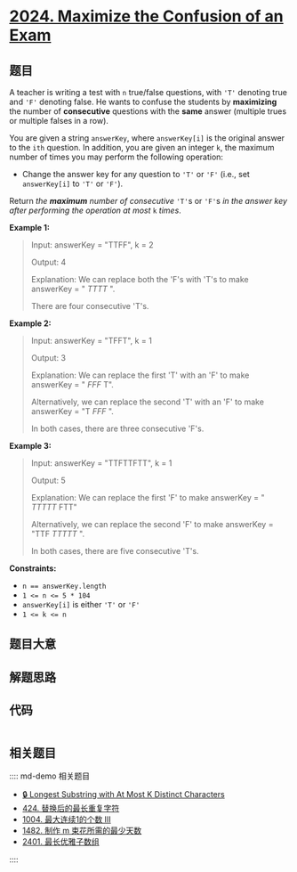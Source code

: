 # [2024. Maximize the Confusion of an Exam](https://leetcode.com/problems/maximize-the-confusion-of-an-exam/)

## 题目

A teacher is writing a test with `n` true/false questions, with `'T'` denoting
true and `'F'` denoting false. He wants to confuse the students by
**maximizing** the number of **consecutive** questions with the **same**
answer (multiple trues or multiple falses in a row).

You are given a string `answerKey`, where `answerKey[i]` is the original
answer to the `ith` question. In addition, you are given an integer `k`, the
maximum number of times you may perform the following operation:

  * Change the answer key for any question to `'T'` or `'F'` (i.e., set `answerKey[i]` to `'T'` or `'F'`).

Return _the **maximum** number of consecutive_ `'T'`s or `'F'`s _in the answer
key after performing the operation at most_ `k` _times_.



**Example 1:**

> Input: answerKey = "TTFF", k = 2
> 
> Output: 4
> 
> Explanation: We can replace both the 'F's with 'T's to make answerKey = " _TTTT_ ".
> 
> There are four consecutive 'T's.

**Example 2:**

> Input: answerKey = "TFFT", k = 1
> 
> Output: 3
> 
> Explanation: We can replace the first 'T' with an 'F' to make answerKey = " _FFF_ T".
> 
> Alternatively, we can replace the second 'T' with an 'F' to make answerKey = "T _FFF_ ".
> 
> In both cases, there are three consecutive 'F's.

**Example 3:**

> Input: answerKey = "TTFTTFTT", k = 1
> 
> Output: 5
> 
> Explanation: We can replace the first 'F' to make answerKey = " _TTTTT_ FTT"
> 
> Alternatively, we can replace the second 'F' to make answerKey = "TTF _TTTTT_ ". 
> 
> In both cases, there are five consecutive 'T's.

**Constraints:**

  * `n == answerKey.length`
  * `1 <= n <= 5 * 104`
  * `answerKey[i]` is either `'T'` or `'F'`
  * `1 <= k <= n`


## 题目大意

## 解题思路

## 代码

```javascript

```

## 相关题目

:::: md-demo 相关题目
- [🔒 Longest Substring with At Most K Distinct Characters](https://leetcode.com/problems/longest-substring-with-at-most-k-distinct-characters)
- [424. 替换后的最长重复字符](https://leetcode.com/problems/longest-repeating-character-replacement)
- [1004. 最大连续1的个数 III](https://leetcode.com/problems/max-consecutive-ones-iii)
- [1482. 制作 m 束花所需的最少天数](https://leetcode.com/problems/minimum-number-of-days-to-make-m-bouquets)
- [2401. 最长优雅子数组](https://leetcode.com/problems/longest-nice-subarray)

::::
